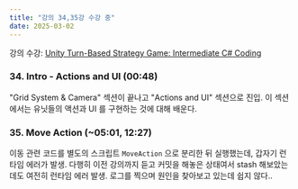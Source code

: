 ```yaml
---
title: "강의 34,35강 수강 중"
date: 2025-03-02
---
```


강의 수강: [Unity Turn-Based Strategy Game: Intermediate C# Coding](https://www.udemy.com/course/unity-turn-based-strategy/)

### 34. Intro - Actions and UI (00:48)

"Grid System & Camera" 섹션이 끝나고 "Actions and UI" 섹션으로 진입. 이 섹션에서는 유닛들의 액션과 UI 를 구현하는 것에 대해 배운다.

### 35. Move Action (~05:01, 12:27)

이동 관련 코드를 별도의 스크립트 `MoveAction` 으로 분리한 뒤 실행했는데, 갑자기 런타임 에러가 발생. 다행히 이전 강의까지 듣고 커밋을 해놓은 상태여서 stash 해보았는데도 여전히 런타임 에러 발생. 로그를 찍으며 원인을 찾아보고 있는데 쉽지 않다..
